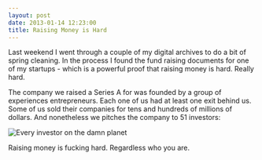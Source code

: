 ```yaml
---
layout: post
date: 2013-01-14 12:23:00
title: Raising Money is Hard
---
```

Last weekend I went through a couple of my digital archives to do a bit of spring cleaning. In the process I found the fund raising documents for one of my startups - which is a powerful proof that raising money is hard. Really hard.

The company we raised a Series A for was founded by a group of experiences entrepreneurs. Each one of us had at least one exit behind us. Some of us sold their companies for tens and hundreds of millions of dollars. And nonetheless we pitches the company to 51 investors:

![Every investor on the damn planet](http://theheretic.me/images/posts/2013-01-14-investors.jpg)

Raising money is fucking hard. Regardless who you are.